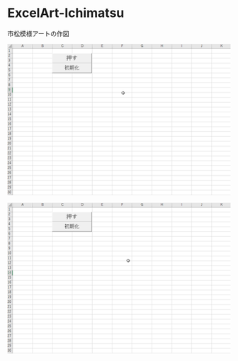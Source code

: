 # ExcelArt-Ichimatsu
市松模様アートの作図

![市松](市松.gif)


![市松2](https://github.com/YujiFukami/ExcelArt-Ichimatsu/blob/6ba33b6965303d75f931cfc6081e15a0e7d36d2d/%E5%B8%82%E6%9D%BE%20%E9%AC%BC%E6%BB%85.gif)
